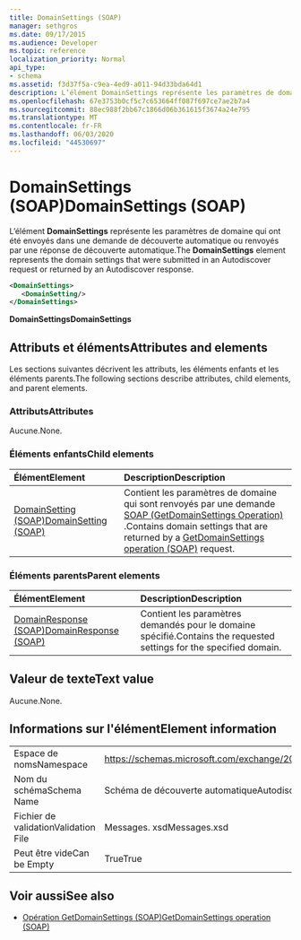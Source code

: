 ```yaml
---
title: DomainSettings (SOAP)
manager: sethgros
ms.date: 09/17/2015
ms.audience: Developer
ms.topic: reference
localization_priority: Normal
api_type:
- schema
ms.assetid: f3d37f5a-c9ea-4ed9-a011-94d33bda64d1
description: L’élément DomainSettings représente les paramètres de domaine qui ont été envoyés dans une demande de découverte automatique ou renvoyés par une réponse de découverte automatique.
ms.openlocfilehash: 67e3753b0cf5c7c653664ff087f697ce7ae2b7a4
ms.sourcegitcommit: 88ec988f2bb67c1866d06b361615f3674a24e795
ms.translationtype: MT
ms.contentlocale: fr-FR
ms.lasthandoff: 06/03/2020
ms.locfileid: "44530697"
---
```

# <a name="domainsettings-soap"></a><span data-ttu-id="356d0-103">DomainSettings (SOAP)</span><span class="sxs-lookup"><span data-stu-id="356d0-103">DomainSettings (SOAP)</span></span>

<span data-ttu-id="356d0-104">L’élément **DomainSettings** représente les paramètres de domaine qui ont été envoyés dans une demande de découverte automatique ou renvoyés par une réponse de découverte automatique.</span><span class="sxs-lookup"><span data-stu-id="356d0-104">The **DomainSettings** element represents the domain settings that were submitted in an Autodiscover request or returned by an Autodiscover response.</span></span> 
  
```XML
<DomainSettings>
   <DomainSetting/>
</DomainSettings>
```

 <span data-ttu-id="356d0-105">**DomainSettings**</span><span class="sxs-lookup"><span data-stu-id="356d0-105">**DomainSettings**</span></span>
## <a name="attributes-and-elements"></a><span data-ttu-id="356d0-106">Attributs et éléments</span><span class="sxs-lookup"><span data-stu-id="356d0-106">Attributes and elements</span></span>

<span data-ttu-id="356d0-107">Les sections suivantes décrivent les attributs, les éléments enfants et les éléments parents.</span><span class="sxs-lookup"><span data-stu-id="356d0-107">The following sections describe attributes, child elements, and parent elements.</span></span>
  
### <a name="attributes"></a><span data-ttu-id="356d0-108">Attributs</span><span class="sxs-lookup"><span data-stu-id="356d0-108">Attributes</span></span>

<span data-ttu-id="356d0-109">Aucune.</span><span class="sxs-lookup"><span data-stu-id="356d0-109">None.</span></span>
  
### <a name="child-elements"></a><span data-ttu-id="356d0-110">Éléments enfants</span><span class="sxs-lookup"><span data-stu-id="356d0-110">Child elements</span></span>

|<span data-ttu-id="356d0-111">**Élément**</span><span class="sxs-lookup"><span data-stu-id="356d0-111">**Element**</span></span>|<span data-ttu-id="356d0-112">**Description**</span><span class="sxs-lookup"><span data-stu-id="356d0-112">**Description**</span></span>|
|:-----|:-----|
|[<span data-ttu-id="356d0-113">DomainSetting (SOAP)</span><span class="sxs-lookup"><span data-stu-id="356d0-113">DomainSetting (SOAP)</span></span>](domainsetting-soap.md) <br/> |<span data-ttu-id="356d0-114">Contient les paramètres de domaine qui sont renvoyés par une demande [SOAP (GetDomainSettings Operation)](getdomainsettings-operation-soap.md) .</span><span class="sxs-lookup"><span data-stu-id="356d0-114">Contains domain settings that are returned by a [GetDomainSettings operation (SOAP)](getdomainsettings-operation-soap.md) request.</span></span>  <br/> |
   
### <a name="parent-elements"></a><span data-ttu-id="356d0-115">Éléments parents</span><span class="sxs-lookup"><span data-stu-id="356d0-115">Parent elements</span></span>

|<span data-ttu-id="356d0-116">**Élément**</span><span class="sxs-lookup"><span data-stu-id="356d0-116">**Element**</span></span>|<span data-ttu-id="356d0-117">**Description**</span><span class="sxs-lookup"><span data-stu-id="356d0-117">**Description**</span></span>|
|:-----|:-----|
|[<span data-ttu-id="356d0-118">DomainResponse (SOAP)</span><span class="sxs-lookup"><span data-stu-id="356d0-118">DomainResponse (SOAP)</span></span>](domainresponse-soap.md) <br/> |<span data-ttu-id="356d0-119">Contient les paramètres demandés pour le domaine spécifié.</span><span class="sxs-lookup"><span data-stu-id="356d0-119">Contains the requested settings for the specified domain.</span></span>  <br/> |
   
## <a name="text-value"></a><span data-ttu-id="356d0-120">Valeur de texte</span><span class="sxs-lookup"><span data-stu-id="356d0-120">Text value</span></span>

<span data-ttu-id="356d0-121">Aucune.</span><span class="sxs-lookup"><span data-stu-id="356d0-121">None.</span></span>
  
## <a name="element-information"></a><span data-ttu-id="356d0-122">Informations sur l'élément</span><span class="sxs-lookup"><span data-stu-id="356d0-122">Element information</span></span>

|||
|:-----|:-----|
|<span data-ttu-id="356d0-123">Espace de noms</span><span class="sxs-lookup"><span data-stu-id="356d0-123">Namespace</span></span>  <br/> |https://schemas.microsoft.com/exchange/2010/Autodiscover  <br/> |
|<span data-ttu-id="356d0-124">Nom du schéma</span><span class="sxs-lookup"><span data-stu-id="356d0-124">Schema Name</span></span>  <br/> |<span data-ttu-id="356d0-125">Schéma de découverte automatique</span><span class="sxs-lookup"><span data-stu-id="356d0-125">Autodiscover schema</span></span>  <br/> |
|<span data-ttu-id="356d0-126">Fichier de validation</span><span class="sxs-lookup"><span data-stu-id="356d0-126">Validation File</span></span>  <br/> |<span data-ttu-id="356d0-127">Messages. xsd</span><span class="sxs-lookup"><span data-stu-id="356d0-127">Messages.xsd</span></span>  <br/> |
|<span data-ttu-id="356d0-128">Peut être vide</span><span class="sxs-lookup"><span data-stu-id="356d0-128">Can be Empty</span></span>  <br/> |<span data-ttu-id="356d0-129">True</span><span class="sxs-lookup"><span data-stu-id="356d0-129">True</span></span>  <br/> |
   
## <a name="see-also"></a><span data-ttu-id="356d0-130">Voir aussi</span><span class="sxs-lookup"><span data-stu-id="356d0-130">See also</span></span>

- [<span data-ttu-id="356d0-131">Opération GetDomainSettings (SOAP)</span><span class="sxs-lookup"><span data-stu-id="356d0-131">GetDomainSettings operation (SOAP)</span></span>](getdomainsettings-operation-soap.md)

